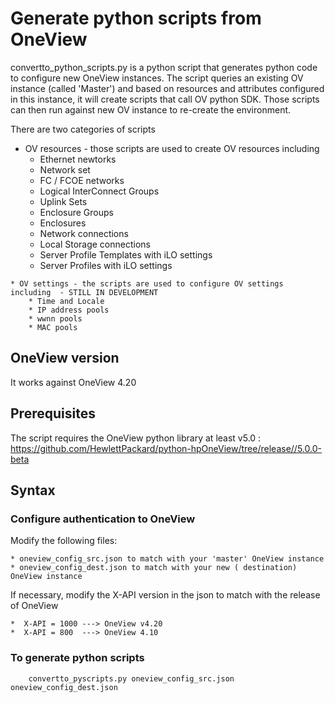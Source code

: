 # Generate python scripts from OneView

convertto_python_scripts.py is a python script that generates python code to configure new OneView instances. The script queries an existing OV instance (called 'Master') and based on resources and attributes configured in this instance, it will create scripts that call OV python SDK. Those scripts can then run against new OV instance to re-create the environment. 

There are two categories of scripts
   * OV resources - those scripts are used to create OV resources including
        * Ethernet newtorks
        * Network set
        * FC / FCOE networks
        * Logical InterConnect Groups
        * Uplink Sets
        * Enclosure Groups
        * Enclosures
        * Network connections
        * Local Storage connections
        * Server Profile Templates with iLO settings
        * Server Profiles with iLO settings
        
    * OV settings - the scripts are used to configure OV settings including  - STILL IN DEVELOPMENT
        * Time and Locale
        * IP address pools
        * wwnn pools
        * MAC pools


## OneView version
It works against OneView 4.20

## Prerequisites
The script requires the OneView python library at least v5.0 : https://github.com/HewlettPackard/python-hpOneView/tree/release//5.0.0-beta



## Syntax

### Configure authentication to OneView
Modify the following files:

    * oneview_config_src.json to match with your 'master' OneView instance
    * oneview_config_dest.json to match with your new ( destination) OneView instance

If necessary, modify the X-API version in the json to match with the release of OneView

    *  X-API = 1000 ---> OneView v4.20
    *  X-API = 800  ---> OneView 4.10


### To generate python scripts

```
    convertto_pyscripts.py oneview_config_src.json oneview_config_dest.json

```

